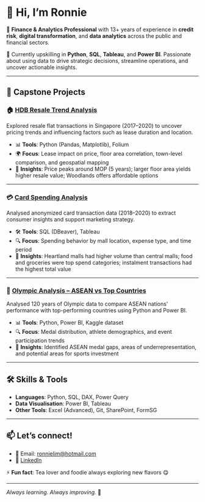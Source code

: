 # 👋 Hi, I’m Ronnie

💼 **Finance & Analytics Professional** with 13+ years of experience in **credit risk**, **digital transformation**, and **data analytics** across the public and financial sectors.

🌱 Currently upskilling in **Python**, **SQL**, **Tableau**, and **Power BI**. Passionate about using data to drive strategic decisions, streamline operations, and uncover actionable insights.

---

## 🚀 Capstone Projects

### 🏠 [HDB Resale Trend Analysis](https://github.com/Wzlim83/hdb-resale-trend-analysis)  
Explored resale flat transactions in Singapore (2017–2020) to uncover pricing trends and influencing factors such as lease duration and location.

- 📊 **Tools**: Python (Pandas, Matplotlib), Folium  
- 🌍 **Focus**: Lease impact on price, floor area correlation, town-level comparison, and geospatial mapping  
- 📌 **Insights**: Price peaks around MOP (5 years); larger floor area yields higher resale value; Woodlands offers affordable options

---

### 💳 [Card Spending Analysis](https://github.com/Wzlim83/card-spending-analysis)  
Analysed anonymized card transaction data (2018–2020) to extract consumer insights and support marketing strategy.

- 🛠️ **Tools**: SQL (DBeaver), Tableau  
- 🔍 **Focus**: Spending behavior by mall location, expense type, and time period  
- 📌 **Insights**: Heartland malls had higher volume than central malls; food and groceries were top spend categories; instalment transactions had the highest total value

---

### 🏅 [Olympic Analysis – ASEAN vs Top Countries](https://github.com/Wzlim83/Olympic-Dashboard)  
Analysed 120 years of Olympic data to compare ASEAN nations' performance with top-performing countries using Python and Power BI.

- 📊 **Tools**: Python, Power BI, Kaggle dataset  
- 🔍 **Focus**: Medal distribution, athlete demographics, and event participation trends  
- 📌 **Insights**: Identified ASEAN medal gaps, areas of underrepresentation, and potential areas for sports investment

---

## 🛠️ Skills & Tools

- **Languages**: Python, SQL, DAX, Power Query  
- **Data Visualisation**: Power BI, Tableau  
- **Other Tools**: Excel (Advanced), Git, SharePoint, FormSG  

---

## 📫 Let’s connect!

- 📧 Email: ronnielim@hotmail.com  
- 💼 [LinkedIn](www.linkedin.com/in/ronnie-l-359b0227) 

⚡ **Fun fact**: Tea lover and foodie always exploring new flavors 😋

---

_Always learning. Always improving._ 🚀
